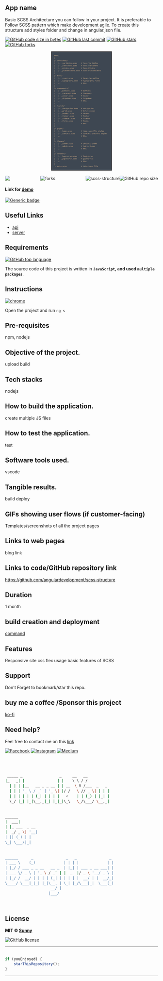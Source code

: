 ## App name
Basic SCSS Architecture you can follow in your project. It is preferable to Follow SCSS pattern which make development agile. 
To create this structure  add styles folder and change in angular.json file.

[![GitHub code size in bytes](https://img.shields.io/github/languages/code-size/angulardevelopment/scss-structure?logo=github&style=social)](https://github.com/angulardevelopment/) [![GitHub last commit](https://img.shields.io/github/last-commit/angulardevelopment/scss-structure?style=social&logo=git)](https://github.com/angulardevelopment/) [![GitHub stars](https://img.shields.io/github/stars/angulardevelopment/scss-structure?style=social)](https://github.com/angulardevelopment/scss-structure/stargazers) [![GitHub forks](https://img.shields.io/github/forks/angulardevelopment/scss-structure?style=social&logo=git)](https://github.com/angulardevelopment/scss-structure/network)

<p align="center">
<a href="#">
<img src="src/assets/img.png" width="200px" alt="agora"/>
</a>
</p>

<img align="left" src="http://estruyf-github.azurewebsites.net/api/VisitorHit?user=angulardevelopment&repo=scss-structure&countColorcountColor&countColor=%237B1E7B"/>
<img align="right" src="https://img.shields.io/github/repo-size/angulardevelopment/scss-structure?style=for-the-badge&logo=appveyor" alt="GitHub repo size"/>

<img align="right" alt="scss-structure" src="https://socialify.git.ci/angulardevelopment/scss-structure/image?font=Inter&forks=1&issues=1&logo=https%3A%2F%2Fencrypted-tbn0.gstatic.com%2Fimages%3Fq%3Dtbn%3AANd9GcT3XNTrF7bUh1kkqV4M7IacbSBLCqgmDAhyVV-Nf7X6nlWhB4eL4-7CfDPaxC0LmyEqX6o%26usqp%3DCAU&name=1&owner=1&pattern=Floating%20Cogs&pulls=1&stargazers=1&theme=Dark" />

<p align="center">
<img src="https://forthebadge.com/images/badges/built-with-love.svg" alt=" forks"/>
</p>

#### Link for [demo](#) 
[![Generic badge](https://img.shields.io/badge/view-demo-orange)](#)

## Useful Links

- [api](#)
- [server](#)


## Requirements

[![GitHub top language](https://img.shields.io/github/languages/top/angulardevelopment/scss-structure?logo=html&style=social)](https://github.com/angulardevelopment/)

The source code of this project is written in **`JavaScript`, and used `multiple packages`**. 

## Instructions

[![chrome](https://img.shields.io/badge/Open-project-lightgrey.svg?logo=google-chrome&style=popout&logoColor=red)](#)

Open the project and run `ng s` 

## Pre-requisites
npm, nodejs
## Objective of the project.
upload build
## Tech stacks 
nodejs
## How to build the application.
create multiple JS files
## How to test the application.
test
## Software tools used.
vscode
## Tangible results.
build deploy
## GIFs showing user flows (if customer-facing)
Templates/screenshots of all the project pages

## Links to web pages
blog link
## Links to code/GitHub repository link
https://github.com/angulardevelopment/scss-structure
## Duration
1 month
## build creation and deployment
[command](#)
## Features
Responsive site
css flex usage
basic features of SCSS

## Support
Don't Forget to bookmark/star this repo.

## buy me a coffee /Sponsor this project

[ko-fi](ko-fi.com/softwaredev)
## Need help?
Feel free to contact me on this [link](https://bio.link/angulardev) 

[![Facebook](https://img.shields.io/badge/Facebook-add-blue.svg?logo=facebook&logoColor=white)](https://www.facebook.com/learnangular2plus/) [![Instagram](https://img.shields.io/badge/Instagram-follow-purple.svg?logo=instagram&logoColor=white)](https://www.instagram.com/angular_development/) [![Medium](https://img.shields.io/badge/Medium-follow-black.svg?logo=medium&logoColor=white)](https://eraoftech.medium.com/ )


```bash



 _____ _                 _     __   __            
|_   _| |               | |    \ \ / /            
  | | | |__   __ _ _ __ | | __  \ V /___  _   _   
  | | | '_ \ / _` | '_ \| |/ /   \ // _ \| | | |  
  | | | | | | (_| | | | |   <    | | (_) | |_| |  
  \_/ |_| |_|\__,_|_| |_|_|\_\   \_/\___/ \__,_|  
                                                  
                                                  
______                                            
|  ___|                                           
| |_ ___  _ __                                    
|  _/ _ \| '__|                                   
| || (_) | |                                      
\_| \___/|_|                                      
                                                  
                                                  
______      _               _   _               _ 
| ___ \    (_)             | | | |             | |
| |_/ / ___ _ _ __   __ _  | |_| | ___ _ __ ___| |
| ___ \/ _ \ | '_ \ / _` | |  _  |/ _ \ '__/ _ \ |
| |_/ /  __/ | | | | (_| | | | | |  __/ | |  __/_|
\____/ \___|_|_| |_|\__, | \_| |_/\___|_|  \___(_)
                     __/ |                        
                    |___/                         

 


```

## License

**MIT &copy; [Sunny](https://github.com/angulardevelopment/scss-structure/blob/master/LICENSE)**

[![GitHub license](https://img.shields.io/github/license/angulardevelopment/scss-structure?style=social&logo=github)](https://github.com/angulardevelopment/scss-structure/blob/master/LICENSE) 

---------

```javascript

if (youEnjoyed) {
    starThisRepository();
}

```

-----------




 
